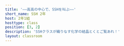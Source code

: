 ```yaml
---
title: '――高高の中心で、SSHを叫ぶ――'
short_name: SSH 2年
host: 2年1組
hosttype: class
position: [3, 2]
description: 'SSHクラスが織りなす化学の結晶とくとご覧あれ！'
layout: classroom
---
```

